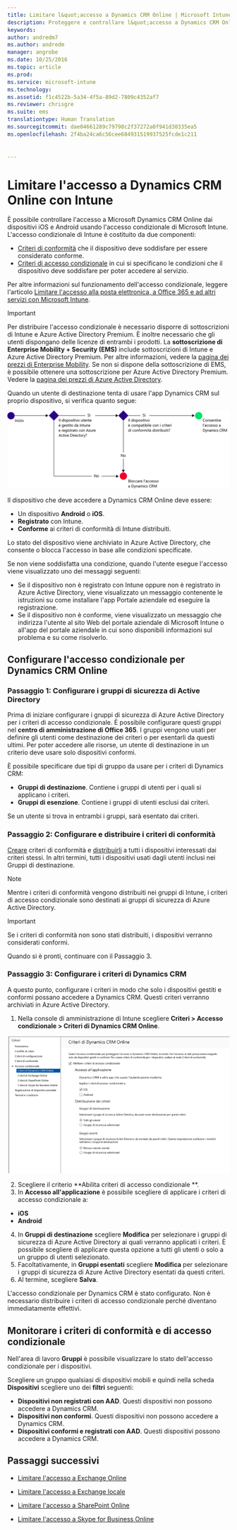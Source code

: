 ```yaml
---
title: Limitare l&quot;accesso a Dynamics CRM Online | Microsoft Intune
description: Proteggere e controllare l&quot;accesso a Dynamics CRM Online con l&quot;accesso condizionale.
keywords: 
author: andredm7
ms.author: andredm
manager: angrobe
ms.date: 10/25/2016
ms.topic: article
ms.prod: 
ms.service: microsoft-intune
ms.technology: 
ms.assetid: f1c4522b-5a34-4f5a-89d2-7809c4352af7
ms.reviewer: chrisgre
ms.suite: ems
translationtype: Human Translation
ms.sourcegitcommit: dae04661289c79798c2f37272a0f941d30335ea5
ms.openlocfilehash: 2f4ba24ca6c56cee684931519937525fcde1c211


---
```


# <a name="restrict-access-to-dynamics-crm-online-with-intune"></a>Limitare l'accesso a Dynamics CRM Online con Intune
È possibile controllare l'accesso a Microsoft Dynamics CRM Online dai dispositivi iOS e Android usando l'accesso condizionale di Microsoft Intune.  L'accesso condizionale di Intune è costituito da due componenti:
* [Criteri di conformità](introduction-to-device-compliance-policies-in-microsoft-intune.md) che il dispositivo deve soddisfare per essere considerato conforme.
* [Criteri di accesso condizionale](restrict-access-to-email-and-o365-services-with-microsoft-intune.md) in cui si specificano le condizioni che il dispositivo deve soddisfare per poter accedere al servizio.

Per altre informazioni sul funzionamento dell'accesso condizionale, leggere l'articolo [Limitare l'accesso alla posta elettronica, a Office 365 e ad altri servizi con Microsoft Intune](restrict-access-to-email-and-o365-services-with-microsoft-intune.md).

> [!IMPORTANT]
> Per distribuire l'accesso condizionale è necessario disporre di sottoscrizioni di Intune e Azure Active Directory Premium. È inoltre necessario che gli utenti dispongano delle licenze di entrambi i prodotti. La **sottoscrizione di Enterprise Mobility + Security (EMS)** include sottoscrizioni di Intune e Azure Active Directory Premium. Per altre informazioni, vedere la [pagina dei prezzi di Enterprise Mobility](https://www.microsoft.com/en-us/cloud-platform/enterprise-mobility-pricing). Se non si dispone della sottoscrizione di EMS, è possibile ottenere una sottoscrizione per Azure Active Directory Premium. Vedere la [pagina dei prezzi di Azure Active Directory](https://azure.microsoft.com/en-us/pricing/details/active-directory/).

Quando un utente di destinazione tenta di usare l'app Dynamics CRM sul proprio dispositivo, si verifica quanto segue:

![Immagine che illustra gli aspetti tenuti in considerazione per determinare se un dispositivo può accedere o meno a un servizio](../media/mdm-ca-dynamics-crm-flow-diagram.png)

Il dispositivo che deve accedere a Dynamics CRM Online deve essere:
* Un dispositivo **Android** o **iOS**.
* **Registrato** con Intune.
* **Conforme** ai criteri di conformità di Intune distribuiti.

Lo stato del dispositivo viene archiviato in Azure Active Directory, che consente o blocca l'accesso in base alle condizioni specificate.

Se non viene soddisfatta una condizione, quando l'utente esegue l'accesso viene visualizzato uno dei messaggi seguenti:
* Se il dispositivo non è registrato con Intune oppure non è registrato in Azure Active Directory, viene visualizzato un messaggio contenente le istruzioni su come installare l'app Portale aziendale ed eseguire la registrazione.
* Se il dispositivo non è conforme, viene visualizzato un messaggio che indirizza l'utente al sito Web del portale aziendale di Microsoft Intune o all'app del portale aziendale in cui sono disponibili informazioni sul problema e su come risolverlo.

## <a name="configure-conditional-access-for-dynamics-crm-online"></a>Configurare l'accesso condizionale per Dynamics CRM Online  
### <a name="step-1-configure-active-directory-security-groups"></a>Passaggio 1: Configurare i gruppi di sicurezza di Active Directory

Prima di iniziare configurare i gruppi di sicurezza di Azure Active Directory per i criteri di accesso condizionale. È possibile configurare questi gruppi nel **centro di amministrazione di Office 365**. I gruppi vengono usati per definire gli utenti come destinazione dei criteri o per esentarli da questi ultimi. Per poter accedere alle risorse, un utente di destinazione in un criterio deve usare solo dispositivi conformi.

È possibile specificare due tipi di gruppo da usare per i criteri di Dynamics CRM:
* **Gruppi di destinazione**. Contiene i gruppi di utenti per i quali si applicano i criteri.
* **Gruppi di esenzione**. Contiene i gruppi di utenti esclusi dai criteri.

Se un utente si trova in entrambi i gruppi, sarà esentato dai criteri.

### <a name="step-2-configure-and-deploy-a-compliance-policy"></a>Passaggio 2: Configurare e distribuire i criteri di conformità
[Creare](create-a-device-compliance-policy-in-microsoft-intune.md) criteri di conformità e [distribuirli](deploy-and-monitor-a-device-compliance-policy-in-microsoft-intune.md) a tutti i dispositivi interessati dai criteri stessi. In altri termini, tutti i dispositivi usati dagli utenti inclusi nei Gruppi di destinazione.

> [!NOTE]
> Mentre i criteri di conformità vengono distribuiti nei gruppi di Intune, i criteri di accesso condizionale sono destinati ai gruppi di sicurezza di Azure Active Directory.

> [!IMPORTANT]
> Se i criteri di conformità non sono stati distribuiti, i dispositivi verranno considerati conformi.

Quando si è pronti, continuare con il Passaggio 3.
### <a name="step-3-configure-the-dynamics-crm-policy"></a>Passaggio 3: Configurare i criteri di Dynamics CRM
A questo punto, configurare i criteri in modo che solo i dispositivi gestiti e conformi possano accedere a Dynamics CRM. Questi criteri verranno archiviati in Azure Active Directory.

1.  Nella console di amministrazione di Intune scegliere **Criteri > Accesso condizionale > Criteri di Dynamics CRM Online**.

  ![Schermata della pagina dei criteri di accesso condizionale per Dynamics CRM Online](../media/mdm-ca-dynamics-crm-policy-configuration.png)

2.  Scegliere il criterio **Abilita criteri di accesso condizionale **.
3.  In **Accesso all'applicazione** è possibile scegliere di applicare i criteri di accesso condizionale a:
  * **iOS**
  * **Android**
4.  In **Gruppi di destinazione** scegliere **Modifica** per selezionare i gruppi di sicurezza di Azure Active Directory ai quali verranno applicati i criteri. È possibile scegliere di applicare questa opzione a tutti gli utenti o solo a un gruppo di utenti selezionato.
5.  Facoltativamente, in **Gruppi esentati** scegliere **Modifica** per selezionare i gruppi di sicurezza di Azure Active Directory esentati da questi criteri.
6.  Al termine, scegliere **Salva**.

L'accesso condizionale per Dynamics CRM è stato configurato. Non è necessario distribuire i criteri di accesso condizionale perché diventano immediatamente effettivi.
##  <a name="monitor-the-compliance-and-conditional-access-policies"></a>Monitorare i criteri di conformità e di accesso condizionale

Nell'area di lavoro **Gruppi** è possibile visualizzare lo stato dell'accesso condizionale per i dispositivi.

Scegliere un gruppo qualsiasi di dispositivi mobili e quindi nella scheda **Dispositivi** scegliere uno dei **filtri** seguenti:
* **Dispositivi non registrati con AAD**. Questi dispositivi non possono accedere a Dynamics CRM.
* **Dispositivi non conformi**. Questi dispositivi non possono accedere a Dynamics CRM.
* **Dispositivi conformi e registrati con AAD**. Questi dispositivi possono accedere a Dynamics CRM.

##  <a name="next-steps"></a>Passaggi successivi
* [Limitare l'accesso a Exchange Online](restrict-access-to-exchange-online-with-microsoft-intune.md)

* [Limitare l'accesso a Exchange locale](restrict-access-to-exchange-onpremises-with-microsoft-intune.md)
* [Limitare l'accesso a SharePoint Online](restrict-access-to-sharepoint-online-with-microsoft-intune.md)

* [Limitare l'accesso a Skype for Business Online](restrict-access-to-skype-for-business-online-with-microsoft-intune.md)



<!--HONumber=Dec16_HO2-->


